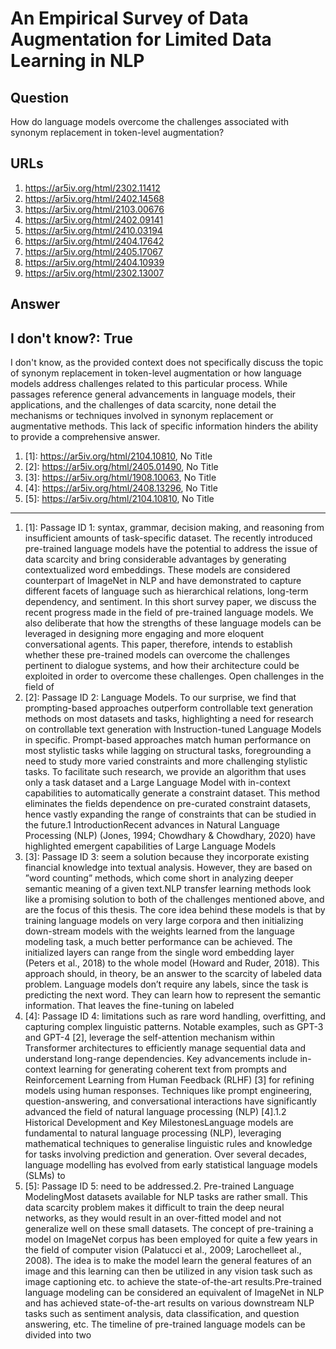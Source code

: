 # An Empirical Survey of Data Augmentation for Limited Data Learning in NLP

## Question

How do language models overcome the challenges associated with synonym replacement in token-level augmentation?

## URLs

1. https://ar5iv.org/html/2302.11412
2. https://ar5iv.org/html/2402.14568
3. https://ar5iv.org/html/2103.00676
4. https://ar5iv.org/html/2402.09141
5. https://ar5iv.org/html/2410.03194
6. https://ar5iv.org/html/2404.17642
7. https://ar5iv.org/html/2405.17067
8. https://ar5iv.org/html/2404.10939
9. https://ar5iv.org/html/2302.13007

## Answer

## I don't know?: True

I don't know, as the provided context does not specifically discuss the topic of synonym replacement in token-level augmentation or how language models address challenges related to this particular process. While passages reference general advancements in language models, their applications, and the challenges of data scarcity, none detail the mechanisms or techniques involved in synonym replacement or augmentative methods. This lack of specific information hinders the ability to provide a comprehensive answer.

1. [1]:  https://ar5iv.org/html/2104.10810, No Title
2. [2]:  https://ar5iv.org/html/2405.01490, No Title
3. [3]:  https://ar5iv.org/html/1908.10063, No Title
4. [4]:  https://ar5iv.org/html/2408.13296, No Title
5. [5]:  https://ar5iv.org/html/2104.10810, No Title
---
1. [1]:  Passage ID 1: syntax, grammar, decision making, and reasoning from insufficient amounts of task-specific dataset. The recently introduced pre-trained language models have the potential to address the issue of data scarcity and bring considerable advantages by generating contextualized word embeddings. These models are considered counterpart of ImageNet in NLP and have demonstrated to capture different facets of language such as hierarchical relations, long-term dependency, and sentiment. In this short survey paper, we discuss the recent progress made in the field of pre-trained language models. We also deliberate that how the strengths of these language models can be leveraged in designing more engaging and more eloquent conversational agents. This paper, therefore, intends to establish whether these pre-trained models can overcome the challenges pertinent to dialogue systems, and how their architecture could be exploited in order to overcome these challenges. Open challenges in the field of
2. [2]:  Passage ID 2: Language Models. To our surprise, we find that prompting-based approaches outperform controllable text generation methods on most datasets and tasks, highlighting a need for research on controllable text generation with Instruction-tuned Language Models in specific. Prompt-based approaches match human performance on most stylistic tasks while lagging on structural tasks, foregrounding a need to study more varied constraints and more challenging stylistic tasks. To facilitate such research, we provide an algorithm that uses only a task dataset and a Large Language Model with in-context capabilities to automatically generate a constraint dataset. This method eliminates the fields dependence on pre-curated constraint datasets, hence vastly expanding the range of constraints that can be studied in the future.1 IntroductionRecent advances in Natural Language Processing (NLP) (Jones, 1994; Chowdhary & Chowdhary, 2020) have highlighted emergent capabilities of Large Language Models
3. [3]:  Passage ID 3: seem a solution because they incorporate existing financial knowledge into textual analysis. However, they are based on ”word counting” methods, which come short in analyzing deeper semantic meaning of a given text.NLP transfer learning methods look like a promising solution to both of the challenges mentioned above, and are the focus of this thesis. The core idea behind these models is that by training language models on very large corpora and then initializing down-stream models with the weights learned from the language modeling task, a much better performance can be achieved. The initialized layers can range from the single word embedding layer (Peters et al., 2018) to the whole model (Howard and Ruder, 2018). This approach should, in theory, be an answer to the scarcity of labeled data problem. Language models don’t require any labels, since the task is predicting the next word. They can learn how to represent the semantic information. That leaves the fine-tuning on labeled
4. [4]:  Passage ID 4: limitations such as rare word handling, overfitting, and capturing complex linguistic patterns. Notable examples, such as GPT-3 and GPT-4 [2], leverage the self-attention mechanism within Transformer architectures to efficiently manage sequential data and understand long-range dependencies. Key advancements include in-context learning for generating coherent text from prompts and Reinforcement Learning from Human Feedback (RLHF) [3] for refining models using human responses. Techniques like prompt engineering, question-answering, and conversational interactions have significantly advanced the field of natural language processing (NLP) [4].1.2 Historical Development and Key MilestonesLanguage models are fundamental to natural language processing (NLP), leveraging mathematical techniques to generalise linguistic rules and knowledge for tasks involving prediction and generation. Over several decades, language modelling has evolved from early statistical language models (SLMs) to
5. [5]:  Passage ID 5: need to be addressed.2. Pre-trained Language ModelingMost datasets available for NLP tasks are rather small. This data scarcity problem makes it difficult to train the deep neural networks, as they would result in an over-fitted model and not generalize well on these small datasets. The concept of pre-training a model on ImageNet corpus has been employed for quite a few years in the field of computer vision (Palatucci et al., 2009; Larochelleet al., 2008). The idea is to make the model learn the general features of an image and this learning can then be utilized in any vision task such as image captioning etc. to achieve the state-of-the-art results.Pre-trained language modeling can be considered an equivalent of ImageNet in NLP and has achieved state-of-the-art results on various downstream NLP tasks such as sentiment analysis, data classification, and question answering, etc. The timeline of pre-trained language models can be divided into two